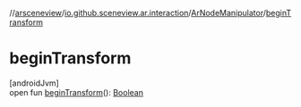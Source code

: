 //[arsceneview](../../../index.md)/[io.github.sceneview.ar.interaction](../index.md)/[ArNodeManipulator](index.md)/[beginTransform](begin-transform.md)

# beginTransform

[androidJvm]\
open fun [beginTransform](begin-transform.md)(): [Boolean](https://kotlinlang.org/api/latest/jvm/stdlib/kotlin/-boolean/index.html)
